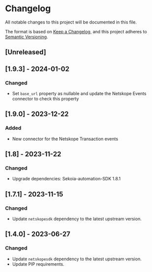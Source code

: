 # Changelog

All notable changes to this project will be documented in this file.

The format is based on [Keep a Changelog](https://keepachangelog.com/en/1.0.0/),
and this project adheres to [Semantic Versioning](https://semver.org/spec/v2.0.0.html).

## [Unreleased]

## [1.9.3] - 2024-01-02

### Changed

- Set `base_url` property as nullable and update the Netskope Events connector to check this property

## [1.9.0] - 2023-12-22

### Added

- New connector for the Netskope Transaction events

## [1.8] - 2023-11-22

### Changed

- Upgrade dependencies: Sekoia-automation-SDK 1.8.1

## [1.7.1] - 2023-11-15

### Changed

- Update `netskopesdk` dependency to the latest upstream version.

## [1.4.0] - 2023-06-27

### Changed

- Update `netskopesdk` dependency to the latest upstream version.
- Update PIP requirements.
